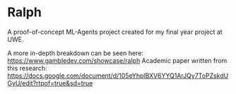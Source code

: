 # Ralph

A proof-of-concept ML-Agents project created for my final year project at UWE.

A more in-depth breakdown can be seen here: https://www.gambledev.com/showcase/ralph
Academic paper written from this research: https://docs.google.com/document/d/105eYhplBXV6YYQ1ArJQy7ToPZskdUGyU/edit?rtpof=true&sd=true
